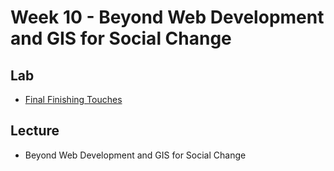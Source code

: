 # Week 10 - Beyond Web Development and GIS for Social Change

## Lab
-  [Final Finishing Touches](./lab/)
<!-- -  [Lab 10 Slides](./Materials/AA191_S_W8_Lab_8.pdf) -->

## Lecture
- Beyond Web Development and GIS for Social Change
<!-- - [Beyond Web Development and GIS for Social Change](./Materials/AA191_S_W10_Lecture_10.pdf) -->
